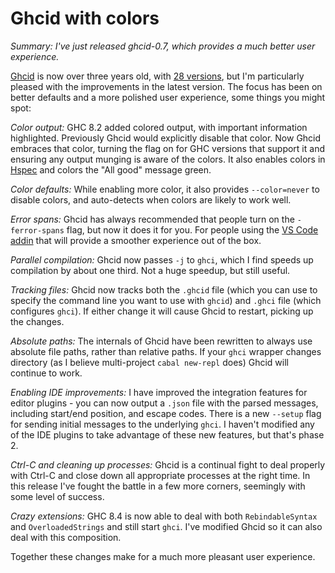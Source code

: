 # Ghcid with colors

_Summary: I've just released ghcid-0.7, which provides a much better user experience._

[Ghcid](https://github.com/ndmitchell/ghcid) is now over three years old, with [28 versions](https://github.com/ndmitchell/ghcid/blob/master/CHANGES.txt), but I'm particularly pleased with the improvements in the latest version. The focus has been on better defaults and a more polished user experience, some things you might spot:

*Color output:* GHC 8.2 added colored output, with important information highlighted. Previously Ghcid would explicitly disable that color. Now Ghcid embraces that color, turning the flag on for GHC versions that support it and ensuring any output munging is aware of the colors. It also enables colors in [Hspec](https://hackage.haskell.org/package/hspec) and colors the "All good" message green.

*Color defaults:* While enabling more color, it also provides `--color=never` to disable colors, and auto-detects when colors are likely to work well.

*Error spans:* Ghcid has always recommended that people turn on the `-ferror-spans` flag, but now it does it for you. For people using the [VS Code addin](https://marketplace.visualstudio.com/items?itemName=ndmitchell.haskell-ghcid) that will provide a smoother experience out of the box.

*Parallel compilation:* Ghcid now passes `-j` to `ghci`, which I find speeds up compilation by about one third. Not a huge speedup, but still useful.

*Tracking files:* Ghcid now tracks both the `.ghcid` file (which you can use to specify the command line you want to use with `ghcid`) and `.ghci` file (which configures `ghci`). If either change it will cause Ghcid to restart, picking up the changes.

*Absolute paths:* The internals of Ghcid have been rewritten to always use absolute file paths, rather than relative paths. If your `ghci` wrapper changes directory (as I believe multi-project `cabal new-repl` does) Ghcid will continue to work.

*Enabling IDE improvements:* I have improved the integration features for editor plugins - you can now output a `.json` file with the parsed messages, including start/end position, and escape codes. There is a new `--setup` flag for sending initial messages to the underlying `ghci`. I haven't modified any of the IDE plugins to take advantage of these new features, but that's phase 2.

*Ctrl-C and cleaning up processes:* Ghcid is a continual fight to deal properly with Ctrl-C and close down all appropriate processes at the right time. In this release I've fought the battle in a few more corners, seemingly with some level of success.

*Crazy extensions:* GHC 8.4 is now able to deal with both `RebindableSyntax` and `OverloadedStrings` and still start `ghci`. I've modified Ghcid so it can also deal with this composition.

Together these changes make for a much more pleasant user experience.
